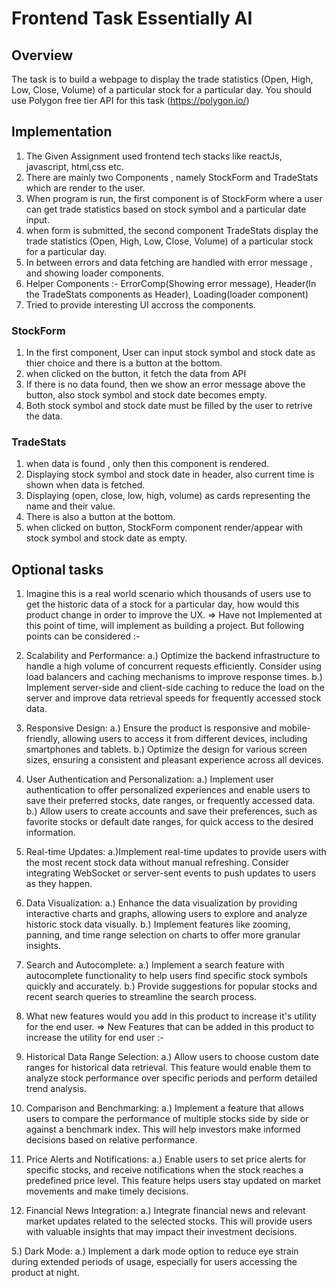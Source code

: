 # Frontend Task Essentially AI

## Overview
The task is to build a webpage to display the trade statistics (Open, High, Low, Close, Volume) of a particular stock for a particular day. You should use Polygon free tier API for this task (https://polygon.io/)

## Implementation

1. The Given Assignment used frontend tech stacks like reactJs, javascript, html,css etc. 
2. There are mainly two Components , namely StockForm and TradeStats which are render to the user.
3. When program is run, the first component is of StockForm where a user can get trade statistics based on stock symbol and a particular date input.
4. when form is submitted, the second component TradeStats display the trade statistics (Open, High, Low, Close, Volume) of a particular stock for a particular day.
5. In between errors and data fetching are handled with error message , and showing loader components.
6. Helper Components :- ErrorComp(Showing error message), Header(In the TradeStats components as Header), Loading(loader component)
7. Tried to provide interesting UI accross the components.

### StockForm
1. In the first component, User can input stock symbol and stock date as thier choice and there is a button at the bottom.
2. when clicked on the button, it fetch the data from API
3. If there is no data found, then we show an error message above the button, also stock symbol and stock date becomes empty.
4. Both stock symbol and stock date must be filled by the user to retrive the data.

### TradeStats
1. when data is found , only then this component is rendered.
2. Displaying stock symbol and stock date in header, also current time is shown when data is fetched.
3. Displaying (open, close, low, high, volume) as cards representing the name and their value.
4. There is also a button at the bottom.
5. when clicked on button, StockForm component render/appear with stock symbol and stock date as empty.

## Optional tasks
1. Imagine this is a real world scenario which thousands of users use to get the historic data of a stock for a particular day, how would this product change in order to improve the UX.
=> Have not Implemented at this point of time, will implement as building a project.
But following points can be considered :-

1. Scalability and Performance:
a.) Optimize the backend infrastructure to handle a high volume of concurrent requests efficiently. Consider using load balancers and caching mechanisms to improve response times.
b.) Implement server-side and client-side caching to reduce the load on the server and improve data retrieval speeds for frequently accessed stock data.

2. Responsive Design:
a.) Ensure the product is responsive and mobile-friendly, allowing users to access it from different devices, including smartphones and tablets.
b.) Optimize the design for various screen sizes, ensuring a consistent and pleasant experience across all devices.

3. User Authentication and Personalization:
a.) Implement user authentication to offer personalized experiences and enable users to save their preferred stocks, date ranges, or frequently accessed data.
b.) Allow users to create accounts and save their preferences, such as favorite stocks or default date ranges, for quick access to the desired information.

4. Real-time Updates:
a.)Implement real-time updates to provide users with the most recent stock data without manual refreshing. Consider integrating WebSocket or server-sent events to push updates to users as they happen.

5. Data Visualization:
a.) Enhance the data visualization by providing interactive charts and graphs, allowing users to explore and analyze historic stock data visually.
b.) Implement features like zooming, panning, and time range selection on charts to offer more granular insights.

6. Search and Autocomplete:
a.) Implement a search feature with autocomplete functionality to help users find specific stock symbols quickly and accurately.
b.) Provide suggestions for popular stocks and recent search queries to streamline the search process.

2. What new features would you add in this product to increase it's utility for the end user.
=> New Features that can be added in this product to increase the utility for end user :-

1. Historical Data Range Selection:
a.) Allow users to choose custom date ranges for historical data retrieval. This feature would enable them to analyze stock performance over specific periods and perform detailed trend analysis.

2. Comparison and Benchmarking:
a.) Implement a feature that allows users to compare the performance of multiple stocks side by side or against a benchmark index. This will help investors make informed decisions based on relative performance.

3. Price Alerts and Notifications:
a.) Enable users to set price alerts for specific stocks, and receive notifications when the stock reaches a predefined price level. This feature helps users stay updated on market movements and make timely decisions.

4. Financial News Integration:
a.) Integrate financial news and relevant market updates related to the selected stocks. This will provide users with valuable insights that may impact their investment decisions.

5.) Dark Mode:
a.) Implement a dark mode option to reduce eye strain during extended periods of usage, especially for users accessing the product at night.
